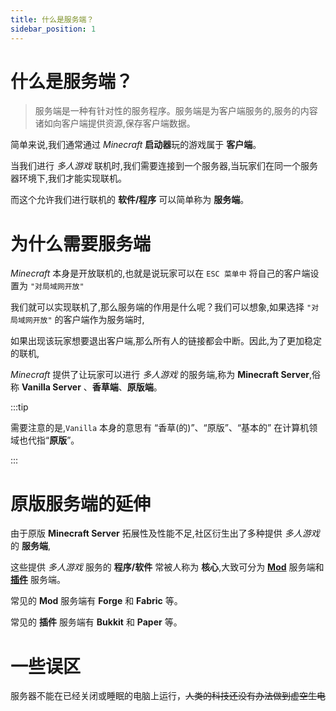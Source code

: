 ```yaml
---
title: 什么是服务端？
sidebar_position: 1
---
```


# 什么是服务端？

> 服务端是一种有针对性的服务程序。服务端是为客户端服务的,服务的内容诸如向客户端提供资源,保存客户端数据。

简单来说,我们通常通过 *Minecraft* **启动器**玩的游戏属于 **客户端**。

当我们进行 *多人游戏* 联机时,我们需要连接到一个服务器,当玩家们在同一个服务器环境下,我们才能实现联机。

而这个允许我们进行联机的 **软件/程序** 可以简单称为 **服务端**。

# 为什么需要服务端

*Minecraft* 本身是开放联机的,也就是说玩家可以在 `ESC 菜单中` 将自己的客户端设置为 `"对局域网开放"`

我们就可以实现联机了,那么服务端的作用是什么呢？我们可以想象,如果选择 `"对局域网开放"` 的客户端作为服务端时,

如果出现该玩家想要退出客户端,那么所有人的链接都会中断。因此,为了更加稳定的联机,

*Minecraft* 提供了让玩家可以进行 *多人游戏* 的服务端,称为 **Minecraft Server**,俗称 **Vanilla Server** 、**香草端**、**原版端**。

:::tip

需要注意的是,`Vanilla` 本身的意思有 “香草(的)”、“原版”、“基本的” 在计算机领域也代指“**原版**”。

:::
# 原版服务端的延伸

由于原版 **Minecraft Server** 拓展性及性能不足,社区衍生出了多种提供 *多人游戏* 的 **服务端**,

这些提供 *多人游戏* 服务的 **程序/软件** 常被人称为 **核心**,大致可分为 **[Mod](https://yizhan.wiki/NitWikit/Java/start/basic/what-is-mod)** 服务端和 **[插件](what-is-plugin.md)** 服务端。

常见的 **Mod** 服务端有 **Forge** 和 **Fabric** 等。

常见的 **插件** 服务端有 **Bukkit** 和 **Paper** 等。

# 一些误区

服务器不能在已经关闭或睡眠的电脑上运行，~~人类的科技还没有办法做到虚空生电~~
